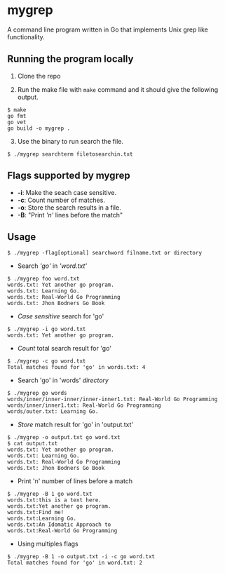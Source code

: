 # mygrep
A command line program written in Go that implements Unix grep like functionality.

## Running the program locally

1. Clone the repo 

2. Run the make file with `make` command and it should give the following output.
```
$ make
go fmt 
go vet
go build -o mygrep .
```

3. Use the binary to run search the file.
```
$ ./mygrep searchterm filetosearchin.txt
```

## Flags supported by mygrep

* **-i**: Make the seach case sensitive.
* **-c**: Count number of matches.
* **-o**: Store the search results in a file.
* **-B**: "Print *'n'* lines before the match"



## Usage
```
$ ./mygrep -flag[optional] searchword filname.txt or directory 
```

* Search *'go'* in *'word.txt'*
```
$ ./mygrep foo word.txt
words.txt: Yet another go program.
words.txt: Learning Go.
words.txt: Real-World Go Programming
words.txt: Jhon Bodners Go Book
```

* *Case sensitive* search for 'go'
```
$ ./mygrep -i go word.txt
words.txt: Yet another go program.
```

* *Count* total search result for 'go'
```
$ ./mygrep -c go word.txt
Total matches found for 'go' in words.txt: 4
```

* Search 'go' in 'words' *directory*
```
$ ./mygrep go words
words/inner/inner-inner/inner-inner1.txt: Real-World Go Programming
words/inner/inner1.txt: Real-World Go Programming
words/outer.txt: Learning Go.
```

* *Store* match result for 'go' in 'output.txt'
```
$ ./mygrep -o output.txt go word.txt
$ cat output.txt
words.txt: Yet another go program.
words.txt: Learning Go.
words.txt: Real-World Go Programming
words.txt: Jhon Bodners Go Book
```

* Print 'n' number of lines before a match
```
$ ./mygrep -B 1 go word.txt
words.txt:this is a text here.
words.txt:Yet another go program.
words.txt:Find me!
words.txt:Learning Go.
words.txt:An Idomatic Approach to
words.txt:Real-World Go Programming
```

* Using multiples flags
```
$ ./mygrep -B 1 -o output.txt -i -c go word.txt
Total matches found for 'go' in word.txt: 2
```
